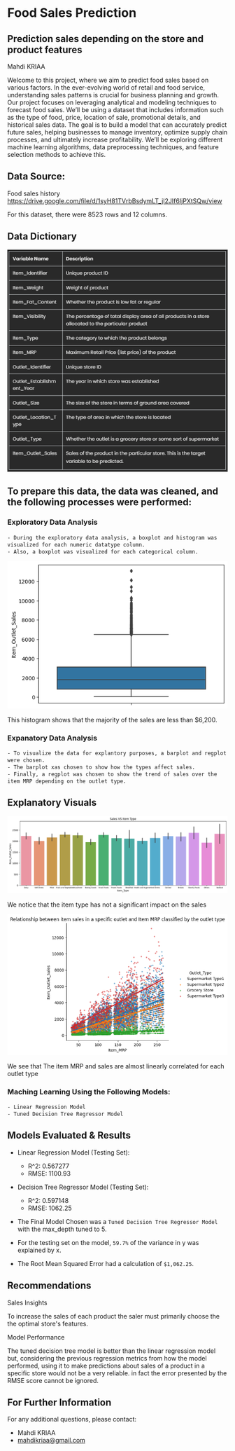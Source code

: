 # Food Sales Prediction

## Prediction sales depending on the store and product features

Mahdi KRIAA

Welcome to this project, where we aim to predict food sales based on various factors. In the ever-evolving world of retail and food service, understanding sales patterns is crucial for business planning and growth.
Our project focuses on leveraging analytical and modeling techniques to forecast food sales. We’ll be using a dataset that includes information such as the type of food, price, location of sale, promotional details, and historical sales data.
The goal is to build a model that can accurately predict future sales, helping businesses to manage inventory, optimize supply chain processes, and ultimately increase profitability. We’ll be exploring different machine learning algorithms, data preprocessing techniques, and feature selection methods to achieve this.

## Data Source: 
Food sales history
https://drive.google.com/file/d/1syH81TVrbBsdymLT_jl2JIf6IjPXtSQw/view

For this dataset, there were 8523 rows and 12 columns.

## Data Dictionary

<p align = "center"> 
  <img src = https://github.com/Mahdi-Kriaa/food_sales_prediction/blob/main/Images/data_dictionary.PNG>
</p>


## To prepare this data, the data was cleaned, and the following processes were performed:

### Exploratory Data Analysis
    - During the exploratory data analysis, a boxplot and histogram was visualized for each numeric datatype column. 
    - Also, a boxplot was visualized for each categorical column. 
    

<p align = "center"> 
  <img src = "https://github.com/Mahdi-Kriaa/food_sales_prediction/blob/main/Images/sales_boxplot.png">
</p>

This histogram shows that the majority of the sales are less than $6,200.


 ### Expanatory Data Analysis
    - To visualize the data for explantory purposes, a barplot and regplot were chosen.
    - The barplot xas chosen to show how the types affect sales. 
    - Finally, a regplot was chosen to show the trend of sales over the item MRP depending on the outlet type.


## Explanatory Visuals

<p align = "center"> 
  <img src = "https://github.com/Mahdi-Kriaa/food_sales_prediction/blob/main/Images/ItemType_VS_Sales.png">
</p>


We notice that the item type has not a significant impact on the sales


<p align = "center"> 
  <img src = "https://github.com/Mahdi-Kriaa/food_sales_prediction/blob/main/Images/ItemMRP_VS_Sales.png">
</p>


We see that The item MRP and sales are almost linearly correlated for each outlet type


 ### Maching Learning Using the Following Models:
    - Linear Regression Model
    - Tuned Decision Tree Regressor Model
    
## Models Evaluated & Results

- Linear Regression Model (Testing Set):
  - R^2: 0.567277
  - RMSE: 1100.93

- Decision Tree Regressor Model (Testing Set):
  - R^2: 0.597148
  - RMSE: 1062.25


- The Final Model Chosen was a `Tuned Decision Tree Regressor Model` with the max_depth tuned to 5.
- For the testing set on the model, `59.7%` of the variance in y was explained by x. 
- The Root Mean Squared Error had a calculation of `$1,062.25`.

## Recommendations

Sales Insights

To increase the sales of each product the saler must primarily choose the the optimal store's features.

Model Performance

The tuned decision tree model is better than the linear regression model but, considering the previous regression metrics from how the model performed, using it to make predictions about sales of a product in a specific store would not be a very reliable. in fact the error presented by the RMSE score cannot be ignored.



## For Further Information

For any additional questions, please contact:
- Mahdi KRIAA
- mahdikriaa@gmail.com
